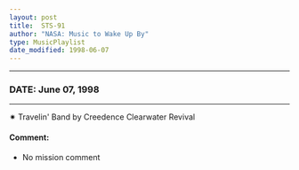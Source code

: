 ```yaml
---
layout: post
title:  STS-91
author: "NASA: Music to Wake Up By"
type: MusicPlaylist
date_modified: 1998-06-07
---
```


----
### DATE: June 07, 1998
----
✷ Travelin' Band by Creedence Clearwater Revival

#### Comment:
* No mission comment
